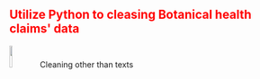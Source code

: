 <h2 style='color:red'> Utilize Python to cleasing Botanical health claims' data </h2> 

<p >
  <img src="https://user-images.githubusercontent.com/65596664/154809596-a7527236-4775-4832-bf69-7eba010c968a.png" width=10% height=10%>
  <span style="margin-top: 50px;"> Cleaning other than texts </span>
</p>
